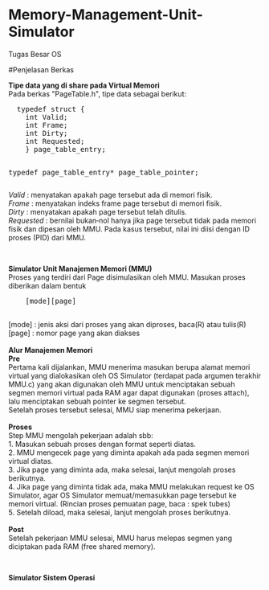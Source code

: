 # Memory-Management-Unit-Simulator
Tugas Besar OS

#Penjelasan Berkas
<p>
  <b>Tipe data yang di share pada Virtual Memori</b><br>
  Pada berkas "PageTable.h", tipe data sebagai berikut:
  <pre>
  typedef struct {
    int Valid;
    int Frame;
    int Dirty;
    int Requested;
    } page_table_entry;

  typedef page_table_entry* page_table_pointer;
  </pre>
  <i>Valid</i> : menyatakan apakah page tersebut ada di memori fisik. <br>
  <i>Frame</i> : menyatakan indeks frame page tersebut di memori fisik.<br>
  <i>Dirty</i> : menyatakan apakah page tersebut telah ditulis. <br>
  <i>Requested</i> : bernilai bukan‐nol hanya jika page tersebut tidak pada memori fisik dan dipesan oleh MMU. Pada kasus tersebut, nilai ini diisi dengan ID proses (PID) dari MMU.<br>
</p>
<br>
<p>
  <b>Simulator Unit Manajemen Memori (MMU)</b><br>
  Proses yang terdiri dari Page disimulasikan oleh MMU. Masukan proses diberikan dalam bentuk
  <pre>
    [mode][page]
  </pre>
  [mode] : jenis aksi dari proses yang akan diproses, baca(R) atau tulis(R) <br>
  [page] : nomor page yang akan diakses<br><br>
  <b> Alur Manajemen Memori </b><br>
  <b>Pre</b><br>
  Pertama kali dijalankan, MMU menerima masukan berupa alamat memori virtual yang dialokasikan oleh OS Simulator (terdapat pada argumen terakhir MMU.c) yang akan digunakan oleh MMU untuk menciptakan sebuah segmen memori virtual pada RAM agar dapat digunakan (proses attach), lalu menciptakan sebuah pointer ke segmen tersebut.<br>
  Setelah proses tersebut selesai, MMU siap menerima pekerjaan.<br><br>
  <b>Proses</b><br>
  Step MMU mengolah pekerjaan adalah sbb:<br>
  1. Masukan sebuah proses dengan format seperti diatas.<br>
  2. MMU mengecek page yang diminta apakah ada pada segmen memori virtual diatas.<br>
  3. Jika page yang diminta ada, maka selesai, lanjut mengolah proses berikutnya.<br>
  4. Jika page yang diminta tidak ada, maka MMU melakukan request ke OS Simulator, agar OS Simulator memuat/memasukkan page tersebut ke memori virtual. (Rincian proses pemuatan page, baca : spek tubes)<br>
  5. Setelah diload, maka selesai, lanjut mengolah proses berikutnya.<br><br>
  <b>Post</b><br>
  Setelah pekerjaan MMU selesai, MMU harus melepas segmen yang diciptakan pada RAM (free shared memory).<br>
</p>
<br>
<p>
  <b>Simulator Sistem Operasi</b><br>
</p>
<br>
